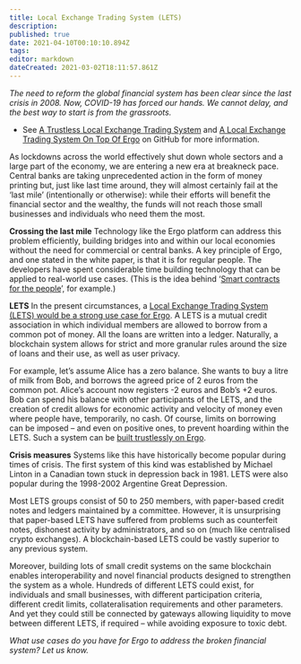 ```yaml
---
title: Local Exchange Trading System (LETS)
description: 
published: true
date: 2021-04-10T00:10:10.894Z
tags: 
editor: markdown
dateCreated: 2021-03-02T18:11:57.861Z
---
```


*The need to reform the global financial system has been clear since the last crisis in 2008. Now, COVID-19 has forced our hands. We cannot delay, and the best way to start is from the grassroots.*


- See [A Trustless Local Exchange Trading System](https://github.com/ergoplatform/ergo/wiki/A-Trustless-Local-Exchange-Trading-System) and [A Local Exchange Trading System On Top Of Ergo](https://github.com/ergoplatform/ergo/wiki/A-Local-Exchange-Trading-System-On-Top-Of-Ergo) on GitHub for more information.

As lockdowns across the world effectively shut down whole sectors and a large part of the economy, we are entering a new era at breakneck pace. Central banks are taking unprecedented action in the form of money printing but, just like last time around, they will almost certainly fail at the ‘last mile’ (intentionally or otherwise): while their efforts will benefit the financial sector and the wealthy, the funds will not reach those small businesses and individuals who need them the most.

**Crossing the last mile**
Technology like the Ergo platform can address this problem efficiently, building bridges into and within our local economies without the need for commercial or central banks. A key principle of Ergo, and one stated in the white paper, is that it is for regular people. The developers have spent considerable time building technology that can be applied to real-world use cases. (This is the idea behind ‘[Smart contracts for the people](http://chepurnoy.org/blog/2018/10/smart-contracts-for-the-people/)’, for example.)

**LETS**
In the present circumstances, a [Local Exchange Trading System (LETS) would be a strong use case for Ergo](https://ergoplatform.org/en/blog/2019_04_22-lets). A LETS is a mutual credit association in which individual members are allowed to borrow from a common pot of money. All the loans are written into a ledger. Naturally, a blockchain system allows for strict and more granular rules around the size of loans and their use, as well as user privacy.

For example, let’s assume Alice has a zero balance. She wants to buy a litre of milk from Bob, and borrows the agreed price of 2 euros from the common pot. Alice’s account now registers -2 euros and Bob’s +2 euros. Bob can spend his balance with other participants of the LETS, and the creation of credit allows for economic activity and velocity of money even where people have, temporarily, no cash. Of course, limits on borrowing can be imposed – and even on positive ones, to prevent hoarding within the LETS. Such a system can be [built trustlessly on Ergo](https://ergoplatform.org/en/blog/2019_05_29-exchange/).

**Crisis measures**
Systems like this have historically become popular during times of crisis. The first system of this kind was established by Michael Linton in a Canadian town stuck in depression back in 1981. LETS were also popular during the 1998-2002 Argentine Great Depression.

Most LETS groups consist of 50 to 250 members, with paper-based credit notes and ledgers maintained by a committee. However, it is unsurprising that paper-based LETS have suffered from problems such as counterfeit notes, dishonest activity by administrators, and so on (much like centralised crypto exchanges). A blockchain-based LETS could be vastly superior to any previous system.

Moreover, building lots of small credit systems on the same blockchain enables interoperability and novel financial products designed to strengthen the system as a whole. Hundreds of different LETS could exist, for individuals and small businesses, with different participation criteria, different credit limits, collateralisation requirements and other parameters. And yet they could still be connected by gateways allowing liquidity to move between different LETS, if required – while avoiding exposure to toxic debt.

*What use cases do you have for Ergo to address the broken financial system? Let us know.*
